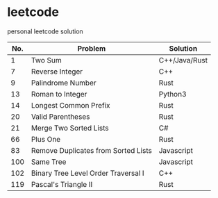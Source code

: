 # leetcode
personal leetcode solution

|No.|Problem|Solution|
|---|-------|--------|
|1|Two Sum|C++/Java/Rust|
|7|Reverse Integer|C++|
|9|Palindrome Number|Rust|
|13|Roman to Integer|Python3|
|14|Longest Common Prefix|Rust|
|20|Valid Parentheses|Rust|
|21|Merge Two Sorted Lists|C#|
|66|Plus One|Rust|
|83|Remove Duplicates from Sorted Lists|Javascript|
|100|Same Tree|Javascript|
|102|Binary Tree Level Order Traversal I|C++|
|119|Pascal's Triangle II|Rust|